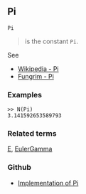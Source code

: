 ## Pi 

```
Pi
```

> is the constant `Pi`.

See
* [Wikipedia - Pi](https://en.wikipedia.org/wiki/Pi)
* [Fungrim - Pi](http://fungrim.org/topic/Pi/)

### Examples

```
>> N(Pi)
3.141592653589793 
```

### Related terms 
[E](E.md), [EulerGamma](EulerGamma.md)

### Github

* [Implementation of Pi](https://github.com/axkr/symja_android_library/blob/master/symja_android_library/matheclipse-core/src/main/java/org/matheclipse/core/builtin/ConstantDefinitions.java#L998) 
